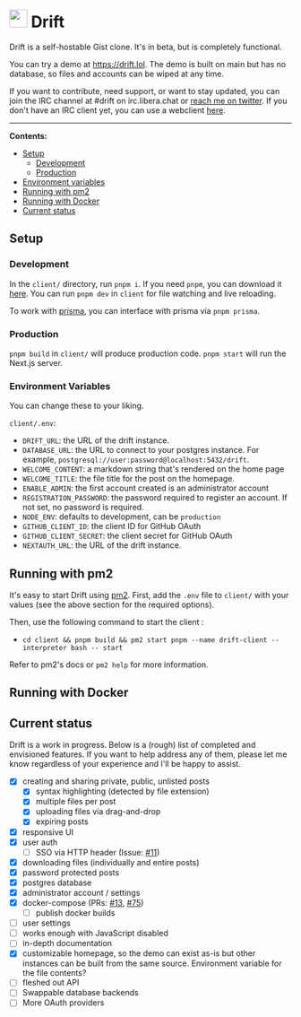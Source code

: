 # <img src="client/public/assets/logo.png" height="32px" alt="" /> Drift

Drift is a self-hostable Gist clone. It's in beta, but is completely functional.

You can try a demo at https://drift.lol. The demo is built on main but has no database, so files and accounts can be wiped at any time.

If you want to contribute, need support, or want to stay updated, you can join the IRC channel at #drift on irc.libera.chat or [reach me on twitter](https://twitter.com/Max_Leiter). If you don't have an IRC client yet, you can use a webclient [here](https://demo.thelounge.chat/#/connect?join=%23drift&nick=drift-user&realname=Drift%20User). 
<hr />

**Contents:**
- [Setup](#setup)
  - [Development](#development)
  - [Production](#production)
- [Environment variables](#environment-variables)
- [Running with pm2](#running-with-pm2)
- [Running with Docker](#running-with-docker)
- [Current status](#current-status)

## Setup

### Development

In the `client/` directory, run `pnpm i`. If you need `pnpm`, you can download it [here](https://pnpm.io/installation).
You can run `pnpm dev` in `client` for file watching and live reloading.

To work with [prisma](prisma.io/), you can interface with prisma via `pnpm prisma`.

### Production

`pnpm build` in `client/` will produce production code. `pnpm start` will run the Next.js server.

### Environment Variables

You can change these to your liking.

`client/.env`:

- `DRIFT_URL`: the URL of the drift instance. 
- `DATABASE_URL`: the URL to connect to your postgres instance. For example, `postgresql://user:password@localhost:5432/drift`. 
- `WELCOME_CONTENT`: a markdown string that's rendered on the home page
- `WELCOME_TITLE`: the file title for the post on the homepage.
- `ENABLE_ADMIN`: the first account created is an administrator account
- `REGISTRATION_PASSWORD`: the password required to register an account. If not set, no password is required.
- `NODE_ENV`: defaults to development, can be `production`
- `GITHUB_CLIENT_ID`: the client ID for GitHub OAuth
- `GITHUB_CLIENT_SECRET`: the client secret for GitHub OAuth
- `NEXTAUTH_URL`: the URL of the drift instance.

## Running with pm2

It's easy to start Drift using [pm2](https://pm2.keymetrics.io/).
First, add the `.env` file to `client/` with your values (see the above section for the required options).

Then, use the following command to start the client :

- `cd client && pnpm build && pm2 start pnpm --name drift-client --interpreter bash -- start`

 Refer to pm2's docs or `pm2 help` for more information.

## Running with Docker

## Current status

Drift is a work in progress. Below is a (rough) list of completed and envisioned features. If you want to help address any of them, please let me know regardless of your experience and I'll be happy to assist.

- [x] creating and sharing private, public, unlisted posts
  - [x] syntax highlighting (detected by file extension)
  - [x] multiple files per post
  - [x] uploading files via drag-and-drop
  - [x] expiring posts
- [x] responsive UI
- [x] user auth
  - [ ] SSO via HTTP header (Issue: [#11](https://github.com/MaxLeiter/Drift/issues/11))
- [x] downloading files (individually and entire posts)
- [x] password protected posts
- [x] postgres database
- [x] administrator account / settings
- [x] docker-compose (PRs: [#13](https://github.com/MaxLeiter/Drift/pull/13), [#75](https://github.com/MaxLeiter/Drift/pull/75))
  - [ ] publish docker builds
- [ ] user settings
- [ ] works enough with JavaScript disabled
- [ ] in-depth documentation
- [x] customizable homepage, so the demo can exist as-is but other instances can be built from the same source. Environment variable for the file contents?
- [ ] fleshed out API
- [ ] Swappable database backends
- [ ] More OAuth providers
